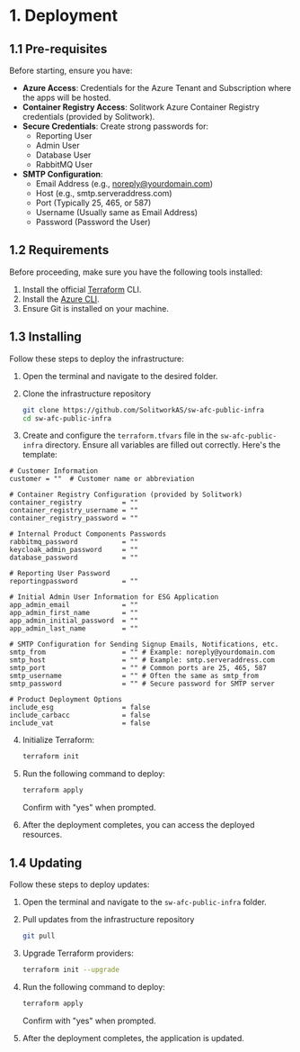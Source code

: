 # 1. Deployment

## 1.1 Pre-requisites

Before starting, ensure you have: 

- **Azure Access**: Credentials for the Azure Tenant and Subscription where the apps will be hosted.
- **Container Registry Access**: Solitwork Azure Container Registry credentials (provided by Solitwork).
- **Secure Credentials**: Create strong passwords for:
  - Reporting User
  - Admin User
  - Database User
  - RabbitMQ User
- **SMTP Configuration**:
  - Email Address (e.g., noreply@yourdomain.com)
  - Host (e.g., smtp.serveraddress.com)
  - Port (Typically 25, 465, or 587)
  - Username (Usually same as Email Address)
  - Password (Password the User)


## 1.2 Requirements

Before proceeding, make sure you have the following tools installed:

1. Install the official [Terraform](https://www.terraform.io/) CLI. 
2. Install the [Azure CLI](https://learn.microsoft.com/en-us/cli/azure/install-azure-cli).
3. Ensure Git is installed on your machine.

## 1.3 Installing

Follow these steps to deploy the infrastructure:

1. Open the terminal and navigate to the desired folder.

2. Clone the infrastructure repository

    ```bash
    git clone https://github.com/SolitworkAS/sw-afc-public-infra
    cd sw-afc-public-infra    
    ```

3. Create and configure the `terraform.tfvars` file in the `sw-afc-public-infra` directory. Ensure all variables are filled out correctly. Here's the template: 

```hcl
# Customer Information
customer = ""  # Customer name or abbreviation

# Container Registry Configuration (provided by Solitwork)
container_registry          = ""
container_registry_username = ""
container_registry_password = ""

# Internal Product Components Passwords
rabbitmq_password           = ""
keycloak_admin_password     = ""
database_password           = ""

# Reporting User Password
reportingpassword           = ""

# Initial Admin User Information for ESG Application
app_admin_email             = ""
app_admin_first_name        = ""
app_admin_initial_password  = ""
app_admin_last_name         = ""

# SMTP Configuration for Sending Signup Emails, Notifications, etc.
smtp_from                   = "" # Example: noreply@yourdomain.com
smtp_host                   = "" # Example: smtp.serveraddress.com
smtp_port                   = "" # Common ports are 25, 465, 587
smtp_username               = "" # Often the same as smtp_from
smtp_password               = "" # Secure password for SMTP server

# Product Deployment Options
include_esg                 = false
include_carbacc             = false
include_vat                 = false
```

4. Initialize Terraform:

    ```bash
    terraform init
    ```

5. Run the following command to deploy:

    ```bash
    terraform apply
    ```

    Confirm with "yes" when prompted.

6. After the deployment completes, you can access the deployed resources.

## 1.4 Updating

Follow these steps to deploy updates:

1. Open the terminal and navigate to the `sw-afc-public-infra` folder.
2. Pull updates from the infrastructure repository

    ```bash
    git pull
    ```
3. Upgrade Terraform providers:
    ```bash
    terraform init --upgrade
    ```
4. Run the following command to deploy:

    ```bash
    terraform apply
    ```

    Confirm with "yes" when prompted.

5. After the deployment completes, the application is updated.

